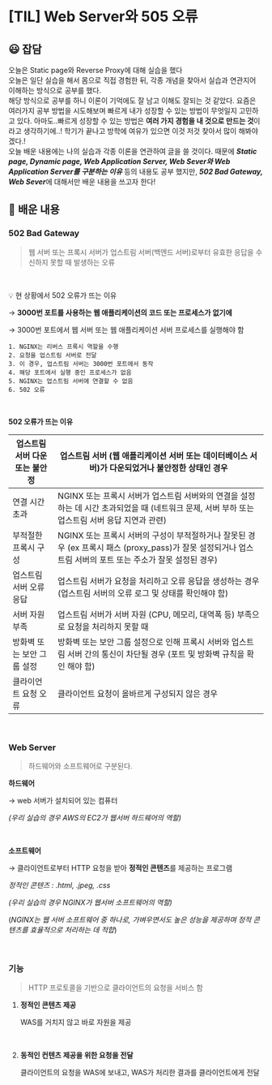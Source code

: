 # [TIL] Web Server와 505 오류

##  😃 잡담
오늘은 Static page와 Reverse Proxy에 대해 실습을 했다 <br>
오늘은 일단 실습을 해서 몸으로 직접 경험한 뒤, 각종 개념을 찾아서 실습과 연관지어 이해하는 방식으로 공부를 했다.<br>
해당 방식으로 공부를 하니 이론이 기억에도 잘 남고 이해도 잘되는 것 같았다. 요즘은 여러가지 공부 방법을 시도해보며 빠르게 내가 성장할 수 있는 방법이 무엇일지 고민하고 있다. 아마도..빠르게 성장할 수 있는 방법은 **여러 가지 경험을 내 것으로 만드는 것**이라고 생각하기에..! 학기가 끝나고 방학에 여유가 있으면 이것 저것 찾아서 많이 해봐야겠다.!<br>
오늘 배운 내용에는 나의 실습과 각종 이론을 연관하여 글을 쓸 것이다. 때문에 ***Static page, Dynamic page, Web Application Server, Web Sever와 Web Application Server를 구분하는 이유*** 등의 내용도 공부 했지만, ***502 Bad Gateway, Web Sever***에 대해서만 배운 내용을 쓰고자 한다!

## 📄 배운 내용

### 502 Bad Gateway
> 웹 서버 또는 프록시 서버가 업스트림 서버(백엔드 서버)로부터 유효한 응답을 수신하지 못할 때 발생하는 오류
    
    
<br>
 
💡 현 상황에서 502 오류가 뜨는 이유
    
→ **3000번 포트를 사용하는 웹 애플리케이션의 코드 또는 프로세스가 없기에**
    
→ 3000번 포트에서 웹 서버 또는 웹 애플리케이션 서버 프로세스를 실행해야 함
    
    1. NGINX는 리버스 프록시 역할을 수행
    2. 요청을 업스트림 서버로 전달
    3. 이 경우, 업스트림 서버는 3000번 포트에서 동작
    4. 해당 포트에서 실행 중인 프로세스가 없음
    5. NGINX는 업스트림 서버에 연결할 수 없음
    6. 502 오류

<br>

**502 오류가 뜨는 이유**

| 업스트림 서버 다운 또는 불안정 | 업스트림 서버 (웹 애플리케이션 서버 또는 데이터베이스 서버)가 다운되었거나 불안정한 상태인 경우 |
| --- | --- |
| 연결 시간 초과 | NGINX 또는 프록시 서버가 업스트림 서버와의 연결을 설정하는 데 시간 초과되었을 때 (네트워크 문제, 서버 부하 또는 업스트림 서버 응답 지연과 관련) |
| 부적절한 프록시 구성 | NGINX 또는 프록시 서버의 구성이 부적절하거나 잘못된 경우 (ex 프록시 패스 (proxy_pass)가 잘못 설정되거나 업스트림 서버의 포트 또는 주소가 잘못 설정된 경우) |
| 업스트림 서버 오류 응답 | 업스트림 서버가 요청을 처리하고 오류 응답을 생성하는 경우 (업스트림 서버의 오류 로그 및 상태를 확인해야 함) |
| 서버 자원 부족 | 업스트림 서버가 서버 자원 (CPU, 메모리, 대역폭 등) 부족으로 요청을 처리하지 못할 때 |
| 방화벽 또는 보안 그룹 설정 | 방화벽 또는 보안 그룹 설정으로 인해 프록시 서버와 업스트림 서버 간의 통신이 차단될 경우 (포트 및 방화벽 규칙을 확인 해야 함) |
| 클라이언트 요청 오류 | 클라이언트 요청이 올바르게 구성되지 않은 경우 |

<br>

### Web Server

> 하드웨어와 소프트웨어로 구분된다.

**하드웨어**

→ web 서버가 설치되어 있는 컴퓨터

*(우리 실습의 경우 AWS의 EC2가 웹서버 하드웨어의 역할)*

<br>

**소프트웨어**

→ 클라이언트로부터 HTTP 요청을 받아 **정적인 콘텐즈**를 제공하는 프로그램

*정적인 콘텐즈 : .html, .jpeg, .css*

*(우리 실습의 경우 NGINX가 웹서버 소프트웨어의 역할)*

(*NGINX는 웹 서버 소프트웨어 중 하나로, 가벼우면서도 높은 성능을 제공하며 정적 콘텐츠를 효율적으로 처리하는 데 적합*)

<br>

### 기능

> HTTP 프로토콜을 기반으로 클라이언트의 요청을 서비스 함
> 
1. **정적인 콘텐츠 제공**
    
    WAS를 거치지 않고 바로 자원을 제공

    <br>
    
2. **동적인 컨텐츠 제공을 위한 요청을 전달**
    
    클라이언트의 요청을 WAS에 보내고, WAS가 처리한 결과를 클라이언트에게 전달